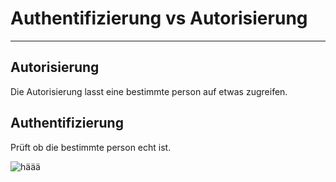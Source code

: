 # Authentifizierung vs Autorisierung
 ---
## Autorisierung

Die Autorisierung lasst eine bestimmte person auf etwas zugreifen.


## Authentifizierung

Prüft ob die bestimmte person echt ist.

![häää](https://www.okta.com/sites/default/files/styles/1640w_scaled/public/media/image/2020-10/Authentication_vs_Authorization.png?itok=uBFRCfww)
